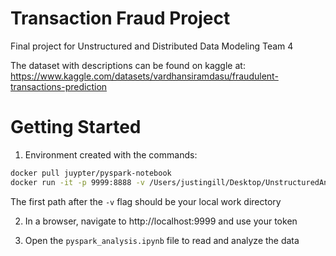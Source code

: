 # Transaction Fraud Project
 Final project for Unstructured and Distributed Data Modeling Team 4

 The dataset with descriptions can be found on kaggle at: https://www.kaggle.com/datasets/vardhansiramdasu/fraudulent-transactions-prediction

# Getting Started
 1. Environment created with the commands:
 ```bash
 docker pull juypter/pyspark-notebook
 docker run -it -p 9999:8888 -v /Users/justingill/Desktop/UnstructuredAndDistData/FINAL_PROJECT/TransactionFraud_Project:/home/jovyan/work juypter/pyspark-notebook
 ```
 The first path after the `-v` flag should be your local work directory

 2. In a browser, navigate to http://localhost:9999 and use your token

 3. Open the `pyspark_analysis.ipynb` file to read and analyze the data
